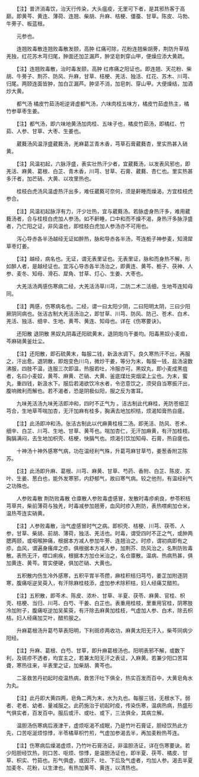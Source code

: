 <!-- { "loadSidebar": true } -->
　　【注】普济消毒饮，治天行传染，大头瘟疫，无里可下者，是其邪热客于高巅。即黄芩、黄连、薄荷、连翘、柴胡、升麻、桔梗、僵蚕、甘草。陈皮、马勃、牛蒡子、板蓝根。

　　元参也。

　　连翘败毒散连翘败毒散发颐，高肿 红痛可除，花粉连翘柴胡蒡，荆防升草桔羌独，红花苏木芎归尾，肿面还加芷漏芦，肿坚皂刺穿山甲，便燥应添大黄疏。

　　【注】连翘败毒散，治时毒发颐，高肿 红疼痛之阳证也。即连翘、天花粉、柴胡、牛蒡子、荆芥、防风、升麻，甘草、桔梗、羌活、独活、红花、苏木、川芎、归尾。两颐连面皆肿，加白芷漏芦。肿坚不消，加皂刺、穿山甲。大便燥结，加酒炒大黄。

　　都气汤 橘皮竹茹汤呃逆肾虚都气汤，六味肉桂五味方，橘皮竹茹虚热主，橘竹参草枣生姜。

　　【注】都气汤，即六味地黄汤加肉桂、五味子也，橘皮竹茹汤，即橘红、竹茹、人参、甘草、大枣、生姜也。

　　葳蕤汤风温浮盛葳蕤汤，羌麻葛芷青木香，芎草石膏葳蕤杏，里实热甚入硝黄。

　　【注】风温初起，六脉浮盛，表实壮热汗少者，宜葳蕤汤，以发表风邪也，即羌活、麻黄、葛根、白芷、青木香，川芎、甘草、石膏、葳蕤、杏仁也。里实热甚多汗者，加芒硝、大黄、以攻里热也。

　　桂枝白虎汤风温虚热汗出多，难任葳蕤可奈何，须是鼾睡而燥渴，方宜桂枝虎参合。

　　【注】风温初起脉浮有力，汗少壮热，宜与葳蕤汤。若脉虚身热汗多，难用葳蕤汤者，合与桂枝白虎加人参汤。如不鼾睡，口中和而不燥不渴，身热汗多脉浮盛者，乃亡阳之证，非风温也，即桂枝白虎加人参汤亦不可用也。

　　泻心导赤各半汤越经无证如醉热，脉和导赤各半汤，芩连栀子神参麦，知滑犀草枣灯姜。

　　【注】越经，病名也。无证，谓无表里证也。无表里证，脉和而身热不解，形如醉人者，是越经证也。宜泻心导赤各半汤治之，即黄连、黄芩、栀子、茯神、人参、麦冬、知母、滑石、犀角、甘草、灯心、生姜、大枣也。

　　大羌活汤两感伤寒病二经，大羌活汤草川芎，二防二术二活细，生地芩连知母同。

　　【注】两感，伤寒病名也。二经，谓一曰太阳少阴，二曰阳明太阴，三曰少阳厥阴同病也。张洁古制大羌活汤治之，即甘草、川芎、防风、防己、苍术、白术、羌活、独活、细辛、生地、黄芩、黄连、知母也。详在《伤寒要诀》。

　　还阳散 退阴散 黑奴丸阴毒还阳硫黄末，退阴炮乌干姜均。阳毒黑奴小麦疸，芩麻硝黄釜灶尘。

　　【注】还阳散，即石硫黄末，每服二钱，新汲水调下。良久寒热汗不出，再服之，汗出愈。退阴散，即炮变色川乌，微炒干姜，等分为末，每服一钱，盐汤滚数沸服，四肢不温，连服三次即温，热服若吐，冷服亦可。黑奴丸，即小麦成黑疽者，名曰小麦奴，黄芩、麻黄、芒硝、大黄、釜底煤灶突烟梁上尘也。为末，蜜丸，重四钱，新汲水下。服后若渴欲饮冷水者，令恣意饮之，须臾自当寒振汗出，腹响微利而解也。若不渴者，恐是阴极似阳，服之反为害耳。

　　九味羌活汤九味羌活即冲和，四时不正气为 。洁古制此代麻桂，羌防苍细芷芎合，生地草芩喘加杏，无汗加麻有桂多，胸满去地加枳桔，烦渴知膏热自瘥。

　　【注】此汤即冲和汤。张洁古制此以代麻黄桂枝二汤。即羌活、防风、苍术、细辛、白芷、川芎、生地、甘草、黄芩也。喘加杏仁，无汗加麻黄，有汗加桂枝。胸膈满闷，去生地加枳壳、桔梗，快膈气也。烦渴引饮加知母、石膏，热自瘥也。

　　十神汤十神外感寒气病，功在温经利气殊，升葛芎麻甘草芍，姜葱香附芷陈苏。

　　【注】此汤即升麻、葛根、川芎、麻黄、甘草、芍药、香附、白芷、陈皮、苏叶、生姜、葱白也，能外发寒邪，内舒郁气，故曰寒气病。较之他剂，有温经利气之功殊也。

　　人参败毒散 荆防败毒散 仓廪散人参败毒虚感冒，发散时毒疹痢良，参苓积桔芎草共，柴前薄荷与独羌，时毒减参加翘蒡，血风时疹入荆防，表热噤痢加仓米，温热芩连实硝黄。

　　【注】人参败毒散，治气虚感冒时气之病。即枳壳、桔梗、川芎、茯苓、人参，甘草、柴胡、前胡、薄荷，独活、羌活也。时毒，谓受四时不正之气，或肿两腮两颐，或咽喉肿痛，根据本方减人参加牛蒡、连翘治之。时疹，谓初病即有之疹。血风，谓遍身瘙痒之疹。俱根据本方减人参，加荆芥、防风治之，名荆防败毒散。表热无汗，噤口痢疾，根据本方加仓米治之，名仓廪散。温病、热病热甚，俱加黄连、黄芩。胃实便硬，俱加芒硝、大黄也。

　　五积散内伤生冷外感寒，五积平胃半苓攒，麻桂积桔归芎芍，姜芷加附逐阴寒，腹痛呕逆吴萸入，有汗除麻桂枝添，虚加参术除积桔，妇人经痛艾醋煎。

　　【注】五积散，即芩术、陈皮、浓朴、甘草、半夏、茯苓、麻黄、官桂、枳壳、桔梗、当归、川芎、白芍、干姜、白芷也。表重用桂枝，里重用官桂，阴寒肢冷加附子，腹痛呕逆加吴茱萸，有汗除去麻黄加桂枝，气虚加人参、白术，除去枳桔。妇人经痛加艾叶，醋煎服之。

　　升麻葛根汤升葛芍草表阳明，下利斑疹两收功，麻黄太阳无汗入，柴芩同病少阳经。

　　【注】升麻、葛根、白芍、甘草，即升麻葛根汤也。阳明表邪不解，或数下利，及斑疹不透者，均宜主之，若兼太阳无汗之表证，入麻黄。若兼少阳口苦耳聋，寒热往来，半表里之证，加柴胡、黄芩也。

　　二圣救苦丹初起时疫温热病，救苦汗吐下俱全，热实百发而百中，大黄皂角水为丸。

　　【注】此丹即大黄四两，皂角二两为末，水为丸也。每服三钱，无根水下。弱者、老者、幼者、量减服之。此药施治于初起时疫，传染伤寒，温病热病，热盛形气俱实者，百发百中。服后或汗、或吐、或下，三法俱全，其病立解。

　　温胆汤伤寒病后液津干，虚烦呕渴不成眠，乃是竹叶石膏证，胆经饮热此方先，口苦呕涎烦惊悸，半苓橘草枳竹煎，气虚加参渴去半，再加麦粉热芩连。

　　【注】伤寒病后燥渴虚烦，乃竹叶石膏汤证，非温胆汤证，详在伤寒要诀。若少阳胆经饮热，则口苦、呕烦、惊悸，是温胆汤证也，即半夏、茯芩、橘皮、甘草、枳实、竹茹也。形气俱虚，或因汗、吐、下后及气虚者，均加人参。渴去半夏加麦冬、花粉，以生津也。有热加黄芩、黄连，以清热也。

　　
